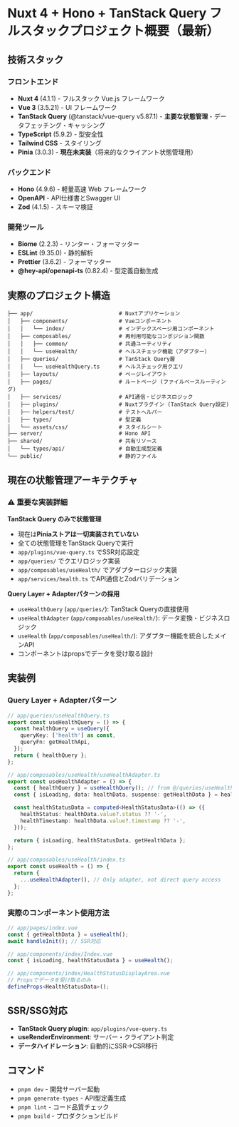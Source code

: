 # Nuxt 4 + Hono + TanStack Query フルスタックプロジェクト概要（最新）

## 技術スタック

### フロントエンド

- **Nuxt 4** (4.1.1) - フルスタック Vue.js フレームワーク
- **Vue 3** (3.5.21) - UI フレームワーク
- **TanStack Query** (@tanstack/vue-query v5.87.1) - **主要な状態管理**・データフェッチング・キャッシング
- **TypeScript** (5.9.2) - 型安全性
- **Tailwind CSS** - スタイリング
- **Pinia** (3.0.3) - **現在未実装**（将来的なクライアント状態管理用）

### バックエンド

- **Hono** (4.9.6) - 軽量高速 Web フレームワーク
- **OpenAPI** - API仕様書とSwagger UI
- **Zod** (4.1.5) - スキーマ検証

### 開発ツール

- **Biome** (2.2.3) - リンター・フォーマッター
- **ESLint** (9.35.0) - 静的解析
- **Prettier** (3.6.2) - フォーマッター
- **@hey-api/openapi-ts** (0.82.4) - 型定義自動生成

## 実際のプロジェクト構造

```
├── app/                           # Nuxtアプリケーション
│   ├── components/                # Vueコンポーネント
│   │   └── index/                 # インデックスページ用コンポーネント
│   ├── composables/               # 再利用可能なコンポジション関数
│   │   ├── common/                # 共通ユーティリティ
│   │   └── useHealth/             # ヘルスチェック機能（アダプター）
│   ├── queries/                   # TanStack Query層
│   │   └── useHealthQuery.ts      # ヘルスチェック用クエリ
│   ├── layouts/                   # ページレイアウト
│   ├── pages/                     # ルートページ (ファイルベースルーティング)
│   ├── services/                  # API通信・ビジネスロジック
│   ├── plugins/                   # Nuxtプラグイン (TanStack Query設定)
│   ├── helpers/test/              # テストヘルパー
│   ├── types/                     # 型定義
│   └── assets/css/                # スタイルシート
├── server/                        # Hono API
├── shared/                        # 共有リソース
│   └── types/api/                 # 自動生成型定義
└── public/                        # 静的ファイル
```

## 現在の状態管理アーキテクチャ

### ⚠️ 重要な実装詳細

**TanStack Query のみで状態管理**

- 現在は**Piniaストアは一切実装されていない**
- 全ての状態管理をTanStack Queryで実行
- `app/plugins/vue-query.ts` でSSR対応設定
- `app/queries/` でクエリロジック実装
- `app/composables/useHealth/` でアダプターロジック実装
- `app/services/health.ts` でAPI通信とZodバリデーション

**Query Layer + Adapterパターンの採用**

- `useHealthQuery` (`app/queries/`): TanStack Queryの直接使用
- `useHealthAdapter` (`app/composables/useHealth/`): データ変換・ビジネスロジック
- `useHealth` (`app/composables/useHealth/`): アダプター機能を統合したメインAPI
- コンポーネントはpropsでデータを受け取る設計

## 実装例

### Query Layer + Adapterパターン

```typescript
// app/queries/useHealthQuery.ts
export const useHealthQuery = () => {
  const healthQuery = useQuery({
    queryKey: ['health'] as const,
    queryFn: getHealthApi,
  });
  return { healthQuery };
};

// app/composables/useHealth/useHealthAdapter.ts
export const useHealthAdapter = () => {
  const { healthQuery } = useHealthQuery(); // from @/queries/useHealthQuery
  const { isLoading, data: healthData, suspense: getHealthData } = healthQuery;

  const healthStatusData = computed<HealthStatusData>(() => ({
    healthStatus: healthData.value?.status ?? '-',
    healthTimestamp: healthData.value?.timestamp ?? '-',
  }));

  return { isLoading, healthStatusData, getHealthData };
};

// app/composables/useHealth/index.ts
export const useHealth = () => {
  return {
    ...useHealthAdapter(), // Only adapter, not direct query access
  };
};
```

### 実際のコンポーネント使用方法

```typescript
// app/pages/index.vue
const { getHealthData } = useHealth();
await handleInit(); // SSR対応

// app/components/index/Index.vue
const { isLoading, healthStatusData } = useHealth();

// app/components/index/HealthStatusDisplayArea.vue
// Propsでデータを受け取るのみ
defineProps<HealthStatusData>();
```

## SSR/SSG対応

- **TanStack Query plugin**: `app/plugins/vue-query.ts`
- **useRenderEnvironment**: サーバー・クライアント判定
- **データハイドレーション**: 自動的にSSR→CSR移行

## コマンド

- `pnpm dev` - 開発サーバー起動
- `pnpm generate-types` - API型定義生成
- `pnpm lint` - コード品質チェック
- `pnpm build` - プロダクションビルド
